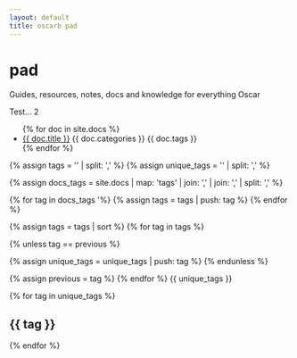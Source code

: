 ```yaml
---
layout: default
title: oscarb pad
---
```


# pad
Guides, resources, notes, docs and knowledge for everything Oscar 

Test... 2

<ul>
{% for doc in site.docs %}
<li><a href=".{{ doc.url }}">{{ doc.title }}</a> {{ doc.categories }} {{ doc.tags }}
</li>
{% endfor %}
</ul>

<!-- Create empty arrays -->
{% assign tags = '' | split: ',' %}
{% assign unique_tags = '' | split: ',' %}

<!-- Map and flatten -->
{% assign docs_tags =  site.docs | map: 'tags' | join: ',' | join: ',' | split: ',' %}


<!-- Push to tags -->
{% for tag in docs_tags '%}
  {% assign tags = tags | push: tag %}
{% endfor %}


<!-- Uniq -->
{% assign tags = tags | sort %}
{% for tag in tags %}

<!-- If not equal to previous then it must be unique as sorted -->
{% unless tag == previous %}

<!-- Push to unique_tags -->
{% assign unique_tags = unique_tags | push: tag %}
{% endunless %}

{% assign previous = tag %}
{% endfor %}
{{ unique_tags }}<br/>

{% for tag in unique_tags %}
<h2>{{ tag }}</h2>


{% endfor %}
